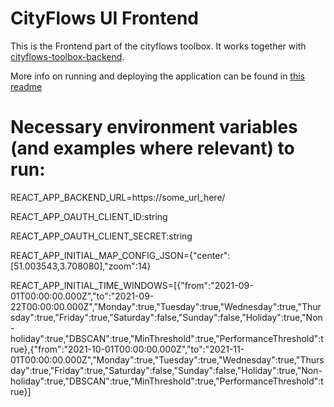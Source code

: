 # CityFlows UI Frontend

This is the Frontend part of the cityflows toolbox. It works together with [cityflows-toolbox-backend](https://github.com/imec-int/cityflows-toolbox-backend).

More info on running and deploying the application can be found in [this readme](/mount/app/README.md)


# Necessary environment variables (and examples where relevant) to run:

REACT_APP_BACKEND_URL=https://some_url_here/

REACT_APP_OAUTH_CLIENT_ID:string

REACT_APP_OAUTH_CLIENT_SECRET:string

REACT_APP_INITIAL_MAP_CONFIG_JSON={"center":[51.003543,3.708080],"zoom":14}

REACT_APP_INITIAL_TIME_WINDOWS=[{"from":"2021-09-01T00:00:00.000Z","to":"2021-09-22T00:00:00.000Z","Monday":true,"Tuesday":true,"Wednesday":true,"Thursday":true,"Friday":true,"Saturday":false,"Sunday":false,"Holiday":true,"Non-holiday":true,"DBSCAN":true,"MinThreshold":true,"PerformanceThreshold":true},{"from":"2021-10-01T00:00:00.000Z","to":"2021-11-01T00:00:00.000Z","Monday":true,"Tuesday":true,"Wednesday":true,"Thursday":true,"Friday":true,"Saturday":false,"Sunday":false,"Holiday":true,"Non-holiday":true,"DBSCAN":true,"MinThreshold":true,"PerformanceThreshold":true}]